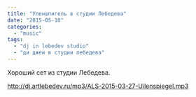 ```yaml
---
title: "Уленшпигель в студии Лебедева"
date: "2015-05-10"
categories: 
  - "music"
tags: 
  - "dj in lebedev studio"
  - "ди джеи в студии лебедева"
---
```

Хороший сет из студии Лебедева.

<!--more-->

http://dj.artlebedev.ru/mp3/ALS-2015-03-27-Uilenspiegel.mp3
